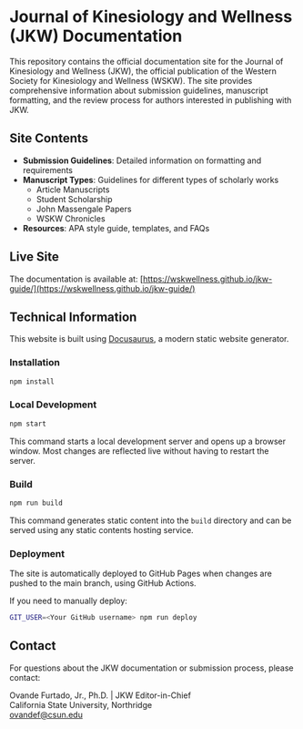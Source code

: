 # Journal of Kinesiology and Wellness (JKW) Documentation

This repository contains the official documentation site for the Journal of Kinesiology and Wellness (JKW), the official publication of the Western Society for Kinesiology and Wellness (WSKW). The site provides comprehensive information about submission guidelines, manuscript formatting, and the review process for authors interested in publishing with JKW.

## Site Contents

- **Submission Guidelines**: Detailed information on formatting and requirements
- **Manuscript Types**: Guidelines for different types of scholarly works
  - Article Manuscripts
  - Student Scholarship
  - John Massengale Papers
  - WSKW Chronicles
- **Resources**: APA style guide, templates, and FAQs

## Live Site

The documentation is available at: [https://wskwellness.github.io/jkw-guide/](https://wskwellness.github.io/jkw-guide/)

## Technical Information

This website is built using [Docusaurus](https://docusaurus.io/), a modern static website generator.

### Installation

```bash
npm install
```

### Local Development

```bash
npm start
```

This command starts a local development server and opens up a browser window. Most changes are reflected live without having to restart the server.

### Build

```bash
npm run build
```

This command generates static content into the `build` directory and can be served using any static contents hosting service.

### Deployment

The site is automatically deployed to GitHub Pages when changes are pushed to the main branch, using GitHub Actions.

If you need to manually deploy:

```bash
GIT_USER=<Your GitHub username> npm run deploy
```

## Contact

For questions about the JKW documentation or submission process, please contact:

Ovande Furtado, Jr., Ph.D. | JKW Editor-in-Chief  
California State University, Northridge  
[ovandef@csun.edu](mailto:ovandef@csun.edu)
